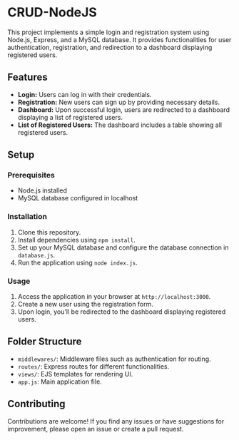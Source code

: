 # CRUD-NodeJS
This project implements a simple login and registration system using Node.js, Express, and a MySQL database. It provides functionalities for user authentication, registration, and redirection to a dashboard displaying registered users.

## Features

- **Login:** Users can log in with their credentials.
- **Registration:** New users can sign up by providing necessary details.
- **Dashboard:** Upon successful login, users are redirected to a dashboard displaying a list of registered users.
- **List of Registered Users:** The dashboard includes a table showing all registered users.

## Setup

### Prerequisites

- Node.js installed
- MySQL database configured in localhost

### Installation

1. Clone this repository.
2. Install dependencies using `npm install`.
3. Set up your MySQL database and configure the database connection in `database.js`.
4. Run the application using `node index.js`.

### Usage

1. Access the application in your browser at `http://localhost:3000`.
2. Create a new user using the registration form.
3. Upon login, you'll be redirected to the dashboard displaying registered users.

## Folder Structure

- `middlewares/`: Middleware files such as authentication for routing.
- `routes/`: Express routes for different functionalities.
- `views/`: EJS templates for rendering UI.
- `app.js`: Main application file.

## Contributing

Contributions are welcome! If you find any issues or have suggestions for improvement, please open an issue or create a pull request.
